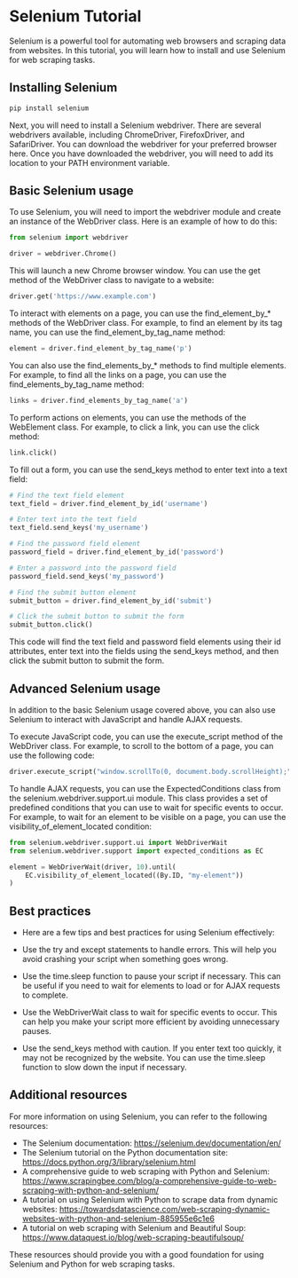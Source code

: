 # Selenium Tutorial

Selenium is a powerful tool for automating web browsers and scraping data from websites. In this tutorial, you will learn how to install and use Selenium for web scraping tasks.

## Installing Selenium

```Python
pip install selenium
```

Next, you will need to install a Selenium webdriver. There are several webdrivers available, including ChromeDriver, FirefoxDriver, and SafariDriver. You can download the webdriver for your preferred browser here. Once you have downloaded the webdriver, you will need to add its location to your PATH environment variable.


## Basic Selenium usage

To use Selenium, you will need to import the webdriver module and create an instance of the WebDriver class. Here is an example of how to do this:

```Python
from selenium import webdriver

driver = webdriver.Chrome()
```


This will launch a new Chrome browser window. You can use the get method of the WebDriver class to navigate to a website:

```Python
driver.get('https://www.example.com')
```

To interact with elements on a page, you can use the find_element_by_* methods of the WebDriver class. For example, to find an element by its tag name, you can use the find_element_by_tag_name method:

```Python
element = driver.find_element_by_tag_name('p')
```



You can also use the find_elements_by_* methods to find multiple elements. For example, to find all the links on a page, you can use the find_elements_by_tag_name method:

```Python
links = driver.find_elements_by_tag_name('a')
```

To perform actions on elements, you can use the methods of the WebElement class. For example, to click a link, you can use the click method:

```Python
link.click()
```

To fill out a form, you can use the send_keys method to enter text into a text field:


```Python
# Find the text field element
text_field = driver.find_element_by_id('username')

# Enter text into the text field
text_field.send_keys('my_username')

# Find the password field element
password_field = driver.find_element_by_id('password')

# Enter a password into the password field
password_field.send_keys('my_password')

# Find the submit button element
submit_button = driver.find_element_by_id('submit')

# Click the submit button to submit the form
submit_button.click()
```

This code will find the text field and password field elements using their id attributes, enter text into the fields using the send_keys method, and then click the submit button to submit the form.


## Advanced Selenium usage

In addition to the basic Selenium usage covered above, you can also use Selenium to interact with JavaScript and handle AJAX requests.

To execute JavaScript code, you can use the execute_script method of the WebDriver class. For example, to scroll to the bottom of a page, you can use the following code:

```Python
driver.execute_script("window.scrollTo(0, document.body.scrollHeight);")
```


To handle AJAX requests, you can use the ExpectedConditions class from the selenium.webdriver.support.ui module. This class provides a set of predefined conditions that you can use to wait for specific events to occur. For example, to wait for an element to be visible on a page, you can use the visibility_of_element_located condition:

```Python
from selenium.webdriver.support.ui import WebDriverWait
from selenium.webdriver.support import expected_conditions as EC

element = WebDriverWait(driver, 10).until(
    EC.visibility_of_element_located((By.ID, "my-element"))
)
```

## Best practices


- Here are a few tips and best practices for using Selenium effectively:

- Use the try and except statements to handle errors. This will help you avoid crashing your script when something goes wrong.

- Use the time.sleep function to pause your script if necessary. This can be useful if you need to wait for elements to load or for AJAX requests to complete.

- Use the WebDriverWait class to wait for specific events to occur. This can help you make your script more efficient by avoiding unnecessary pauses.

- Use the send_keys method with caution. If you enter text too quickly, it may not be recognized by the website. You can use the time.sleep function to slow down the input if necessary.


## Additional resources

For more information on using Selenium, you can refer to the following resources:

- The Selenium documentation: https://selenium.dev/documentation/en/
- The Selenium tutorial on the Python documentation site: https://docs.python.org/3/library/selenium.html
- A comprehensive guide to web scraping with Python and Selenium: https://www.scrapingbee.com/blog/a-comprehensive-guide-to-web-scraping-with-python-and-selenium/
- A tutorial on using Selenium with Python to scrape data from dynamic websites: https://towardsdatascience.com/web-scraping-dynamic-websites-with-python-and-selenium-885955e6c1e6
- A tutorial on web scraping with Selenium and Beautiful Soup: https://www.dataquest.io/blog/web-scraping-beautifulsoup/


These resources should provide you with a good foundation for using Selenium and Python for web scraping tasks.

